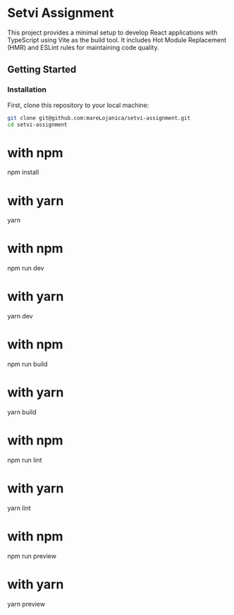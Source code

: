 # Setvi Assignment

This project provides a minimal setup to develop React applications with TypeScript using Vite as the build tool. It includes Hot Module Replacement (HMR) and ESLint rules for maintaining code quality.

## Getting Started

### Installation

First, clone this repository to your local machine:

```bash
git clone git@github.com:mareLojanica/setvi-assignment.git
cd setvi-assignment
```

# with npm

npm install

# with yarn

yarn

# with npm

npm run dev

# with yarn

yarn dev

# with npm

npm run build

# with yarn

yarn build

# with npm

npm run lint

# with yarn

yarn lint

# with npm

npm run preview

# with yarn

yarn preview
